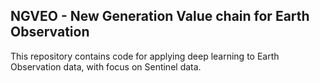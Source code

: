 ## NGVEO - New Generation Value chain for Earth Observation
This repository contains code for applying deep learning to Earth Observation data, with focus on Sentinel data.


